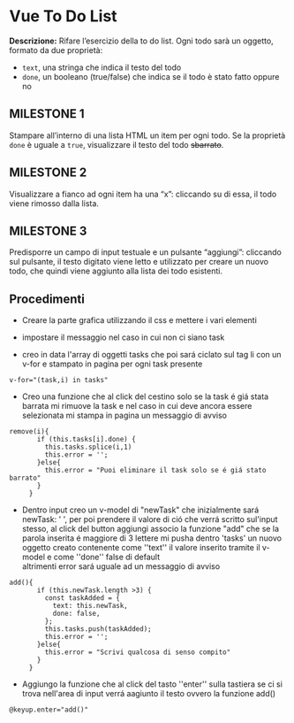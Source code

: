 **Vue To Do List**
===
**Descrizione:**
Rifare l’esercizio della to do list.
Ogni todo sarà un oggetto, formato da due proprietà:
- `text`, una stringa che indica il testo del todo
- `done`, un booleano (true/false) che indica se il todo è stato fatto oppure no  
## **MILESTONE 1**
Stampare all’interno di una lista HTML un item per ogni todo.
Se la proprietà `done` è uguale a `true`, visualizzare il testo del todo ~~sbarrato~~.  
## **MILESTONE 2**
Visualizzare a fianco ad ogni item ha una “x”: cliccando su di essa, il todo viene rimosso dalla lista.  
## **MILESTONE 3**
Predisporre un campo di input testuale e un pulsante “aggiungi”: cliccando sul pulsante, il testo digitato viene letto e utilizzato per creare un nuovo todo, che quindi viene aggiunto alla lista dei todo esistenti.

## Procedimenti  
 - Creare la parte grafica utilizzando il css e mettere i vari elementi

 - impostare il messaggio nel caso in cui non ci siano task 

 - creo in data l'array di oggetti tasks che poi sará ciclato sul tag li con un v-for e stampato in pagina per ogni task presente
 ```
 v-for="(task,i) in tasks"
 ```

 - Creo una funzione che al click del cestino solo se la task é giá stata barrata mi rimuove la task e nel caso in cui deve ancora essere selezionata mi stampa in pagina un messaggio di avviso
 ```
 remove(i){
        if (this.tasks[i].done) {
          this.tasks.splice(i,1)
          this.error = '';
        }else{
          this.error = "Puoi eliminare il task solo se é giá stato barrato"
        }
      }
 ```
 - Dentro input creo un v-model di "newTask" che inizialmente sará newTask: '  ',   per poi prendere il valore di ció che verrá scritto sul'input stesso,     al click del button aggiungi associo la funzione "add" che se la parola inserita é maggiore di 3 lettere mi pusha dentro 'tasks' un nuovo oggetto creato contenente come ''text'' il valore inserito tramite il v-model e come ''done'' false di default   
 altrimenti error sará uguale ad un messaggio di avviso

 ```
 add(){
        if (this.newTask.length >3) {
          const taskAdded = {
            text: this.newTask,
            done: false,
          };
          this.tasks.push(taskAdded);
          this.error = '';
        }else{
          this.error = "Scrivi qualcosa di senso compito"
        }
      }
 ```  
 

- Aggiungo la funzione che al click del tasto ''enter'' sulla tastiera se ci si trova nell'area di input verrá aagiunto il testo ovvero la funzione add()  

 ```
 @keyup.enter="add()"  

 ```